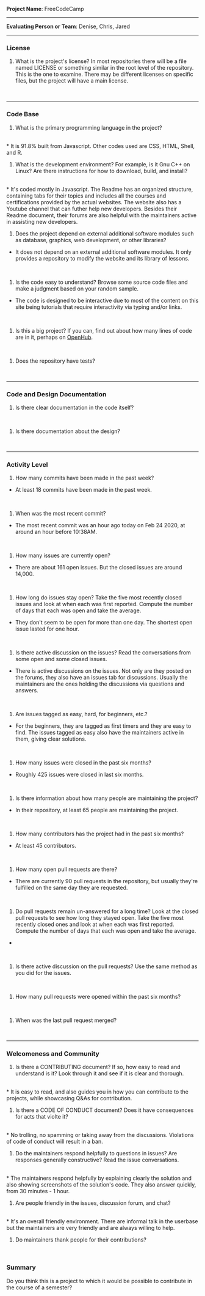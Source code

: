 **Project Name**: FreeCodeCamp


---

**Evaluating Person or Team**: Denise, Chris, Jared


---


### License

1. What is the project's license?
In most repositories there will be a file named LICENSE or something similar in
the root level of the repository. This is the one to examine. There may be
different licenses on specific files, but the project will have a main license.
<br>

---

### Code Base


1. What is the primary programming language in the project?
<br>
* It is 91.8% built from Javascript. Other codes used are CSS, HTML, Shell, and R.

1. What is the development environment? For example, is it Gnu C++ on Linux?
Are there instructions for how to download, build, and install?
<br>
* It's coded mostly in Javascript. The Readme has an organized structure, containing tabs for their topics and includes all the courses and certifications provided by the actual websites. The website also has a Youtube channel that can futher help new developers. Besides their Readme document, their forums are also helpful with the maintainers active in assisting new developers.

1. Does the project depend on external additional software modules such as
database,  graphics, web development, or other libraries?
* It does not depend on an external additional software modules.  It only provides a repository to modify the website and its library of lessons. 
<br>

1. Is the code easy to understand? Browse some source code files and make
a judgment based on your random sample.
* The code is designed to be interactive due to most of the content on this site being tutorials that require interactivity via typing and/or links.
<br>

1. Is this a big project? If you can, find out about how many lines of code
are in it, perhaps on [OpenHub](https://www.openhub.net/).
<br>


1. Does the repository have tests?
<br>


---

### Code and Design Documentation
1. Is there clear documentation in the code itself?
<br>


1. Is there documentation about the design?
<br>


---


### Activity Level


1. How many commits have been made in the past week?
* At least 18 commits have been made in the past week.
<br>

1. When was the most recent commit?
* The most recent commit was an hour ago today on Feb 24 2020, at around an hour before 10:38AM.
<br>

1. How many issues are currently open?
* There are about 161 open issues. But the closed issues are around 14,000.
<br>

1. How long do issues stay open?
Take the five most recently closed issues and look at when each was first reported.
Compute the number of days that each was open and take the average.
* They don't seem to be open for more than one day. The shortest open issue lasted for one hour.
<br>

1. Is there active discussion on the issues?
Read the conversations from some open and some closed issues.
* There is active discussions on the issues. Not only are they posted on the forums, they also have an issues tab for discussions. Usually the maintainers are the ones holding the discussions via questions and answers. 
<br>

1. Are issues tagged as easy, hard, for beginners, etc.?
* For the beginners, they are tagged as first timers and they are easy to find. The issues tagged as easy also have the maintainers active in them, giving clear solutions.
<br>

1. How many issues were closed in the past six months?
* Roughly 425 issues were closed in last six months. 
<br>


1. Is there information about how many people are maintaining the project?
* In their repository, at least 65 people are maintaining the project.
<br>

1. How many contributors has the project had in the past six months?
* At least 45 contributors.
<br>


1. How many open pull requests are there?
* There are currently 90 pull requests in the repository, but usually they're fulfilled on the same day they are requested.
<br>

1. Do pull requests remain un-answered for a long time?
Look at the closed pull requests to see how long they stayed open.
Take the five most recently closed ones and look at when each was first reported.
Compute the number of days that each was open and take the average.
* 
<br>

1. Is there active discussion on the pull requests?
Use the same method as you did for the issues.
<br>

1. How many pull requests were opened within the past six months?
<br>


1. When was the last  pull request  merged?
<br>

---
### Welcomeness and Community

1. Is there a CONTRIBUTING document? If so, how easy to read and understand is it?
Look through it and see if it is clear and thorough.
<br>
* It is easy to read, and also guides you in how you can contribute to the projects, while showcasing Q&As for contribution.

1. Is there a CODE OF CONDUCT document? Does it have consequences for acts that
violte it?
<br>
* No trolling, no spamming or taking away from the discussions. Violations of code of conduct will result in a ban.

1. Do the maintainers respond helpfully to questions in issues?
Are responses generally constructive?
Read the issue conversations.
<br>
* The maintainers respond helpfully by explaining clearly the solution and also showing screenshots of the solution's code. They also answer quickly, from 30 minutes - 1 hour.

1. Are people friendly in the issues, discussion forum, and chat?
<br>
* It's an overall friendly environment. There are informal talk in the userbase but the maintainers are very friendly and are always willing to help. 

1. Do maintainers thank people for their contributions?
<br>

### Summary
Do you think  this is a project to which it would be possible to contribute in the
course of a semester?
